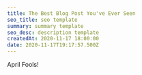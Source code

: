 ```yaml
---
title: The Best Blog Post You've Ever Seen
seo_title: seo template
summary: summary template
seo_desc: description template
createdAt: 2020-11-17 18:00:00
date: 2020-11-17T19:17:57.500Z
---
```


April Fools!
